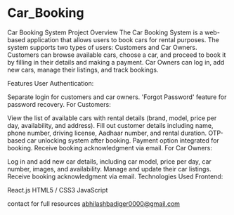# Car_Booking
Car Booking System
Project Overview
The Car Booking System is a web-based application that allows users to book cars for rental purposes. The system supports two types of users: Customers and Car Owners. Customers can browse available cars, choose a car, and proceed to book it by filling in their details and making a payment. Car Owners can log in, add new cars, manage their listings, and track bookings.

Features
User Authentication:

Separate login for customers and car owners.
'Forgot Password' feature for password recovery.
For Customers:

View the list of available cars with rental details (brand, model, price per day, availability, and address).
Fill out customer details including name, phone number, driving license, Aadhaar number, and rental duration.
OTP-based car unlocking system after booking.
Payment option integrated for booking.
Receive booking acknowledgment via email.
For Car Owners:

Log in and add new car details, including car model, price per day, car number, images, and availability.
Manage and update their car listings.
Receive booking acknowledgment via email.
Technologies Used
Frontend:

React.js
HTML5 / CSS3
JavaScript


contact for full resources abhilashbadiger0000@gmail.com

